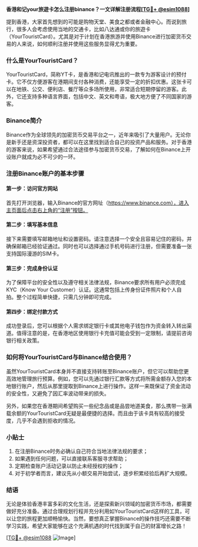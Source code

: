 **香港和记your旅遊卡怎么注册binance？一文详解注册流程[[TG💪+ @esim1088](https://t.me/s/esim1088)]**

提到香港，大家首先想到的可能是购物天堂、美食之都或者金融中心。而说到旅行，很多人会考虑使用当地的交通卡，比如八达通或你的旅遊卡（YourTouristCard）。尤其是对于计划在香港旅游并使用Binance进行加密货币交易的人来说，如何顺利注册并使用这些服务显得尤为重要。

### 什么是YourTouristCard？

YourTouristCard，简称YT卡，是香港和记电讯推出的一款专为游客设计的预付卡。它不仅方便游客在港期间支付各种消费，还能享受一定的折扣优惠。这张卡可以在地铁、公交、便利店、餐厅等众多场所使用，非常适合短期停留的游客。此外，它还支持多种语言界面，包括中文、英文和粤语，极大地方便了不同国家的游客。

### Binance简介

Binance作为全球领先的加密货币交易平台之一，近年来吸引了大量用户。无论你是新手还是资深投资者，都可以在这里找到适合自己的投资产品和服务。对于香港的游客来说，如果希望通过合法途径参与加密货币交易，了解如何在Binance上开设账户就成为必不可少的一环。

### 注册Binance账户的基本步骤

#### 第一步：访问官方网站
首先打开浏览器，输入Binance的官方网址（https://www.binance.com），进入主页面后点击右上角的“注册”按钮。

#### 第二步：填写基本信息
接下来需要填写邮箱地址和设置密码。请注意选择一个安全且容易记住的密码，并确保邮箱已经验证通过。同时也可以选择通过手机号码进行注册，但需要准备一张支持国际漫游的SIM卡。

#### 第三步：完成身份认证
为了保障平台的安全性以及遵守相关法律法规，Binance要求所有用户必须完成KYC（Know Your Customer）认证。这通常包括上传身份证件照片和个人自拍。整个过程简单快捷，只需几分钟即可完成。

#### 第四步：绑定付款方式
成功登录后，您可以根据个人需求绑定银行卡或其他电子钱包作为资金转入转出渠道。值得注意的是，在香港地区使用银行卡充值可能会受到一定限制，请提前咨询银行相关政策。

### 如何将YourTouristCard与Binance结合使用？

虽然YourTouristCard本身并不直接支持转账至Binance账户，但它可以帮助您更高效地管理旅行预算。例如，您可以先通过银行汇款等方式将所需金额存入您的本地银行账户，然后从那里提取到Binance上进行操作。这样一来既保证了资金流动的安全性，又避免了因汇率波动带来的损失。

另外，如果您在香港期间希望购买一些纪念品或是品尝地道美食，那么携带一张满载余额的YourTouristCard无疑是最便捷的选择。而且由于该卡具有较高的接受度，几乎不会遇到拒收的情况。

### 小贴士

1. 在注册Binance时务必确认自己符合当地法律法规的要求；
2. 如果遇到任何问题，可以直接联系客服寻求帮助；
3. 定期检查账户活动记录以防止未经授权的操作；
4. 对于初学者而言，建议先从小额交易开始尝试，逐步积累经验后再扩大规模。

### 结语

无论是体验香港丰富多彩的文化生活，还是探索新兴领域的加密货币市场，都需要做好充分准备。通过合理规划行程并充分利用如YourTouristCard这样的工具，可以让您的旅程更加顺畅愉快。当然，要想真正掌握Binance的操作技巧还需要不断学习实践，希望大家能够在这个充满机遇的时代找到属于自己的财富增长之路！

[[TG💪+ @esim1088](https://t.me/s/esim1088) ![Image](https://i.postimg.cc/4NQfJmqS/Snipaste-2025-05-13-00-14-12.png)]